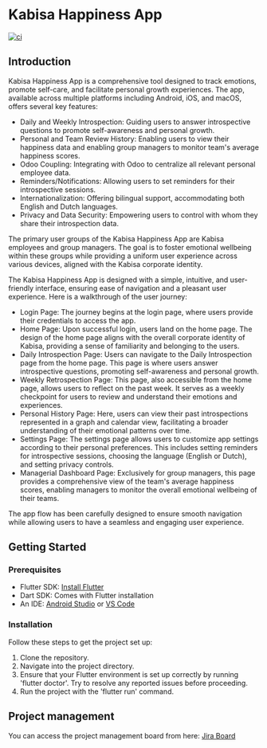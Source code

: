 # Kabisa Happiness App

[![ci](https://github.com/danielsevov/personal_happiness_app/actions/workflows/main.yml/badge.svg?branch=main)](https://github.com/kabisa/happiness-app/actions/workflows/main.yml)

## Introduction
Kabisa Happiness App is a comprehensive tool designed to track emotions, promote self-care, and facilitate personal growth experiences. The app, available across multiple platforms including Android, iOS, and macOS, offers several key features:

- Daily and Weekly Introspection: Guiding users to answer introspective questions to promote self-awareness and personal growth.
- Personal and Team Review History: Enabling users to view their happiness data and enabling group managers to monitor team's average happiness scores.
- Odoo Coupling: Integrating with Odoo to centralize all relevant personal employee data.
- Reminders/Notifications: Allowing users to set reminders for their introspective sessions.
- Internationalization: Offering bilingual support, accommodating both English and Dutch languages.
- Privacy and Data Security: Empowering users to control with whom they share their introspection data.

The primary user groups of the Kabisa Happiness App are Kabisa employees and group managers. The goal is to foster emotional wellbeing within these groups while providing a uniform user experience across various devices, aligned with the Kabisa corporate identity.

The Kabisa Happiness App is designed with a simple, intuitive, and user-friendly interface, ensuring ease of navigation and a pleasant user experience. Here is a walkthrough of the user journey:
- Login Page: The journey begins at the login page, where users provide their credentials to access the app.
- Home Page: Upon successful login, users land on the home page. The design of the home page aligns with the overall corporate identity of Kabisa, providing a sense of familiarity and belonging to the users.
- Daily Introspection Page: Users can navigate to the Daily Introspection page from the home page. This page is where users answer introspective questions, promoting self-awareness and personal growth.
- Weekly Retrospection Page: This page, also accessible from the home page, allows users to reflect on the past week. It serves as a weekly checkpoint for users to review and understand their emotions and experiences.
- Personal History Page: Here, users can view their past introspections represented in a graph and calendar view, facilitating a broader understanding of their emotional patterns over time.
- Settings Page: The settings page allows users to customize app settings according to their personal preferences. This includes setting reminders for introspective sessions, choosing the language (English or Dutch), and setting privacy controls.
- Managerial Dashboard Page: Exclusively for group managers, this page provides a comprehensive view of the team's average happiness scores, enabling managers to monitor the overall emotional wellbeing of their teams.

The app flow has been carefully designed to ensure smooth navigation while allowing users to have a seamless and engaging user experience.

## Getting Started
### Prerequisites
- Flutter SDK: [Install Flutter](https://flutter.dev/docs/get-started/install)
- Dart SDK: Comes with Flutter installation
- An IDE: [Android Studio](https://developer.android.com/studio) or [VS Code](https://code.visualstudio.com/)

### Installation
Follow these steps to get the project set up:

1. Clone the repository.
2. Navigate into the project directory.
3. Ensure that your Flutter environment is set up correctly by running 'flutter doctor'. Try to resolve any reported issues before proceeding.
4. Run the project with the 'flutter run' command.

## Project management
You can access the project management board from here: [Jira Board](https://kabisa-happiness-app.atlassian.net/jira/software/projects/HA/boards/1) 
